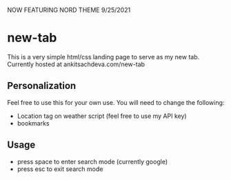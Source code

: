 NOW FEATURING NORD THEME 9/25/2021

# new-tab
This is a very simple html/css landing page to serve as my new tab.
Currently hosted at ankitsachdeva.com/new-tab

## Personalization
Feel free to use this for your own use. You will need to change the following:
- Location tag on weather script (feel free to use my API key)
- bookmarks

## Usage
- press space to enter search mode (currently google)
- press esc to exit search mode
